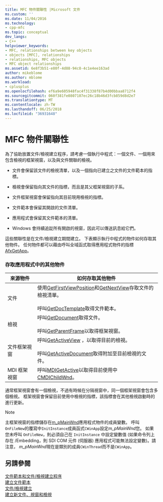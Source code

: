 ```yaml
---
title: MFC 物件關聯性 |Microsoft 文件
ms.custom: ''
ms.date: 11/04/2016
ms.technology:
- cpp-mfc
ms.topic: conceptual
dev_langs:
- C++
helpviewer_keywords:
- MFC, relationships between key objects
- objects [MFC], relationships
- relationships, MFC objects
- MFC object relationships
ms.assetid: 6e8f3b51-e80f-4d88-94c8-4c1e4ee163ad
author: mikeblome
ms.author: mblome
ms.workload:
- cplusplus
ms.openlocfilehash: ef6a9e605948fac4f31338f87b4d00bbaa8712f4
ms.sourcegitcommit: 060f381fe0807107ec26c18b46d3fcb859d8d2e7
ms.translationtype: MT
ms.contentlocale: zh-TW
ms.lasthandoff: 06/25/2018
ms.locfileid: "36931648"
---
```

# <a name="relationships-among-mfc-objects"></a>MFC 物件關聯性
為了協助放置文件/檢視建立程序，請考慮一個執行中程式：一個文件、一個用來包含檢視的框架視窗，以及與文件關聯的檢視。  
  
-   文件會保留該文件的檢視清單，以及一個指向已建立之文件的文件範本的指標。  
  
-   檢視會保留指向其文件的指標，而且是其父框架視窗的子系。  
  
-   文件框架視窗會保留指向其目前現用檢視的指標。  
  
-   文件範本會保留其開啟的文件清單。  
  
-   應用程式會保留其文件範本的清單。  
  
-   Windows 會持續追踨所有開啟的視窗，因此可以傳送訊息給它們。  
  
 這些關聯性是在文件/檢視建立期間建立。 下表顯示執行中程式的物件如何存取其他物件。 任何物件都可以藉由呼叫全域函式取得應用程式物件的指標[AfxGetApp](../mfc/reference/application-information-and-management.md#afxgetapp)。  
  
### <a name="gaining-access-to-other-objects-in-your-application"></a>存取應用程式中的其他物件  
  
|來源物件|如何存取其他物件|  
|-----------------|---------------------------------|  
|文件|使用[GetFirstViewPosition](../mfc/reference/cdocument-class.md#getfirstviewposition)和[GetNextView](../mfc/reference/cdocument-class.md#getnextview)存取文件的檢視清單。<br /><br /> 呼叫[GetDocTemplate](../mfc/reference/cdocument-class.md#getdoctemplate)取得文件範本。|  
|檢視|呼叫[GetDocument](../mfc/reference/cview-class.md#getdocument)取得文件。<br /><br /> 呼叫[GetParentFrame](../mfc/reference/cwnd-class.md#getparentframe)以取得框架視窗。|  
|文件框架視窗|呼叫[GetActiveView](../mfc/reference/cframewnd-class.md#getactiveview) ，以取得目前的檢視。<br /><br /> 呼叫[GetActiveDocument](../mfc/reference/cframewnd-class.md#getactivedocument)取得附加至目前檢視的文件。|  
|MDI 框架視窗|呼叫[MDIGetActive](../mfc/reference/cmdiframewnd-class.md#mdigetactive)以取得目前使用中[CMDIChildWnd](../mfc/reference/cmdichildwnd-class.md)。|  
  
 通常框架視窗會有一個檢視，不過有時候在分隔視窗中，同一個框架視窗會包含多個檢視。 框架視窗會保留目前使用中檢視的指標，該指標會在其他檢視啟動時的進行更新。  
  
> [!NOTE]
>  主框架視窗的指標儲存在[m_pMainWnd](../mfc/reference/cwinthread-class.md#m_pmainwnd)應用程式物件的成員變數。 呼叫`OnFileNew`的覆寫中`InitInstance`成員函式`CWinApp`設定*m_pMainWnd*您。 如果您未呼叫 `OnFileNew`，則必須自己在 `InitInstance` 中設定變數值 (如果命令列上存在 /Embedding，則 SDI COM 元件 (伺服器) 應用程式可能無法設定變數)。請注意， *m_pMainWnd*現在是類別的成員`CWinThread`而不是`CWinApp`。  
  
## <a name="see-also"></a>另請參閱  
 [文件範本和文件/檢視建立程序](../mfc/document-templates-and-the-document-view-creation-process.md)   
 [建立文件範本](../mfc/document-template-creation.md)   
 [文件/檢視建立](../mfc/document-view-creation.md)   
 [建立新文件、視窗和檢視](../mfc/creating-new-documents-windows-and-views.md)

